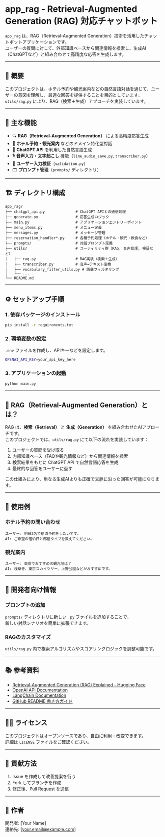 # app_rag - Retrieval-Augmented Generation (RAG) 対応チャットボット

`app_rag` は、RAG（Retrieval-Augmented Generation）技術を活用したチャットボットアプリケーションです。  
ユーザーの質問に対して、外部知識ベースから関連情報を検索し、生成AI（ChatGPTなど）と組み合わせて高精度な応答を生成します。

---

## 📘 概要

このプロジェクトは、ホテル予約や観光案内などの自然言語対話を通じて、ユーザーの意図を理解し、最適な回答を提供することを目的としています。  
`utils/rag.py` により、RAG（検索＋生成）アプローチを実装しています。

---

## 🧩 主な機能

- 🔍 **RAG（Retrieval-Augmented Generation）** による高精度応答生成  
- 🏨 **ホテル予約・観光案内** などのドメイン特化型対話  
- 🧠 **ChatGPT API** を利用した自然言語生成  
- 🎙️ **音声入力・文字起こし** 機能（`line_audio_save.py`, `transcriber.py`）  
- 🧾 **ユーザー入力検証**（`validation.py`）  
- 🗂️ **プロンプト管理**（`prompts/` ディレクトリ）  

---

## 🏗️ ディレクトリ構成

```
app_rag/
├── chatgpt_api.py              # ChatGPT APIとの通信処理
├── generate.py                 # 応答生成ロジック
├── main.py                     # アプリケーションエントリーポイント
├── menu_items.py               # メニュー定義
├── messages.py                 # メッセージ管理
├── reservation_handler*.py     # 各種予約処理（ホテル・観光・飲食など）
├── prompts/                    # 対話プロンプト定義
├── utils/                      # ユーティリティ群（RAG, 音声処理, 検証など）
│   ├── rag.py                  # RAG実装（検索＋生成）
│   ├── transcriber.py          # 音声→テキスト変換
│   ├── vocabulary_filter_utils.py # 語彙フィルタリング
│   └── ...
└── README.md
```

---

## ⚙️ セットアップ手順

### 1. 依存パッケージのインストール
```bash
pip install -r requirements.txt
```

### 2. 環境変数の設定
`.env` ファイルを作成し、APIキーなどを設定します。
```bash
OPENAI_API_KEY=your_api_key_here
```

### 3. アプリケーションの起動
```bash
python main.py
```

---

## 🧠 RAG（Retrieval-Augmented Generation）とは？

RAG は、**検索（Retrieval）** と **生成（Generation）** を組み合わせたAIアプローチです。  
このプロジェクトでは、`utils/rag.py` にて以下の流れを実装しています：

1. ユーザーの質問を受け取る  
2. 内部知識ベース（FAQや観光情報など）から関連情報を検索  
3. 検索結果をもとに ChatGPT API で自然言語応答を生成  
4. 最終的な回答をユーザーに返す  

この仕組みにより、単なる生成AIよりも正確で文脈に沿った回答が可能になります。

---

## 🧪 使用例

### ホテル予約の問い合わせ
```
ユーザー: 明日2名で宿泊予約をしたいです。
AI: ご希望の宿泊日と部屋タイプを教えてください。
```

### 観光案内
```
ユーザー: 東京でおすすめの観光地は？
AI: 浅草寺、東京スカイツリー、上野公園などがおすすめです。
```

---

## 🧰 開発者向け情報

### プロンプトの追加
`prompts/` ディレクトリに新しい `.py` ファイルを追加することで、  
新しい対話シナリオを簡単に拡張できます。

### RAGのカスタマイズ
`utils/rag.py` 内で検索アルゴリズムやスコアリングロジックを調整可能です。

---

## 📚 参考資料

- [Retrieval-Augmented Generation (RAG) Explained - Hugging Face](https://huggingface.co/blog/rag)
- [OpenAI API Documentation](https://platform.openai.com/docs/)
- [LangChain Documentation](https://python.langchain.com/)
- [GitHub README 書き方ガイド](https://docs.github.com/ja/get-started/writing-on-github/getting-started-with-writing-and-formatting-on-github/basic-writing-and-formatting-syntax)

---

## 🧑‍💻 ライセンス

このプロジェクトはオープンソースであり、自由に利用・改変できます。  
詳細は `LICENSE` ファイルをご確認ください。

---

## 💬 貢献方法

1. Issue を作成して改善提案を行う  
2. Fork してブランチを作成  
3. 修正後、Pull Request を送信  

---

## 🏁 作者

開発者: [Your Name]  
連絡先: [your.email@example.com]
